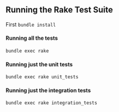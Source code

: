## Running the Rake Test Suite

First `bundle install`

#### Running all the tests 

`bundle exec rake`

#### Running just the unit tests 

`bundle exec rake unit_tests`

#### Running just the integration tests 

`bundle exec rake integration_tests`
